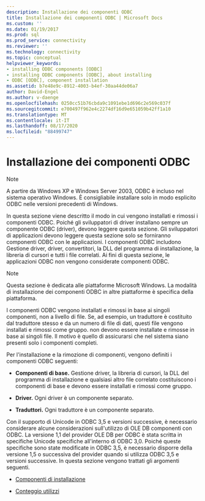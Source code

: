 ```yaml
---
description: Installazione dei componenti ODBC
title: Installazione dei componenti ODBC | Microsoft Docs
ms.custom: ''
ms.date: 01/19/2017
ms.prod: sql
ms.prod_service: connectivity
ms.reviewer: ''
ms.technology: connectivity
ms.topic: conceptual
helpviewer_keywords:
- installing ODBC components [ODBC]
- installing ODBC components [ODBC], about installing
- ODBC [ODBC], component installation
ms.assetid: b7e48e9c-8912-4003-b4ef-30aa44de06a7
author: David-Engel
ms.author: v-daenge
ms.openlocfilehash: 0250cc51b76cbda9c1091ebe1d696c2e569c037f
ms.sourcegitcommit: e700497f962e4c2274df16d9e651059b42ff1a10
ms.translationtype: MT
ms.contentlocale: it-IT
ms.lasthandoff: 08/17/2020
ms.locfileid: "88499747"
---
```

# <a name="installing-odbc-components"></a>Installazione dei componenti ODBC
> [!NOTE]  
>  A partire da Windows XP e Windows Server 2003, ODBC è incluso nel sistema operativo Windows. È consigliabile installare solo in modo esplicito ODBC nelle versioni precedenti di Windows.  
  
 In questa sezione viene descritto il modo in cui vengono installati e rimossi i componenti ODBC. Poiché gli sviluppatori di driver installano sempre un componente ODBC (driver), devono leggere questa sezione. Gli sviluppatori di applicazioni devono leggere questa sezione solo se forniranno componenti ODBC con le applicazioni. I componenti ODBC includono Gestione driver, driver, convertitori, la DLL del programma di installazione, la libreria di cursori e tutti i file correlati. Ai fini di questa sezione, le applicazioni ODBC non vengono considerate componenti ODBC.  
  
> [!NOTE]  
>  Questa sezione è dedicata alle piattaforme Microsoft Windows. La modalità di installazione dei componenti ODBC in altre piattaforme è specifica della piattaforma.  
  
 I componenti ODBC vengono installati e rimossi in base ai singoli componenti, non a livello di file. Se, ad esempio, un traduttore è costituito dal traduttore stesso e da un numero di file di dati, questi file vengono installati e rimossi come gruppo. non devono essere installate e rimosse in base ai singoli file. Il motivo è quello di assicurarsi che nel sistema siano presenti solo i componenti completi.  
  
 Per l'installazione e la rimozione di componenti, vengono definiti i componenti ODBC seguenti:  
  
-   **Componenti di base.** Gestione driver, la libreria di cursori, la DLL del programma di installazione e qualsiasi altro file correlato costituiscono i componenti di base e devono essere installati e rimossi come gruppo.  
  
-   **Driver.** Ogni driver è un componente separato.  
  
-   **Traduttori.** Ogni traduttore è un componente separato.  
  
 Con il supporto di Unicode in ODBC 3,5 e versioni successive, è necessario considerare alcune considerazioni sull'utilizzo di OLE DB componenti con ODBC. La versione 1,1 del provider OLE DB per ODBC è stata scritta in specifiche Unicode specifiche all'interno di ODBC 3,0. Poiché queste specifiche sono state modificate in ODBC 3,5, è necessario disporre della versione 1,5 o successiva del provider quando si utilizza ODBC 3,5 e versioni successive. In questa sezione vengono trattati gli argomenti seguenti.  
  
-   [Componenti di installazione](../../../odbc/reference/install/installation-components.md)  
  
-   [Conteggio utilizzi](../../../odbc/reference/install/usage-counting.md)

